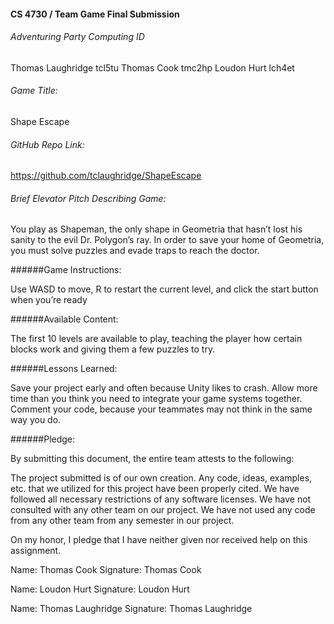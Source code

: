 #### CS 4730 / Team Game Final Submission			

###### Adventuring Party    Computing ID
Thomas Laughridge    tcl5tu
Thomas Cook          tmc2hp
Loudon Hurt          lch4et

###### Game Title: 
Shape Escape

###### GitHub Repo Link: 
https://github.com/tclaughridge/ShapeEscape 

###### Brief Elevator Pitch Describing Game:

You play as Shapeman, the only shape in Geometria that hasn’t lost his sanity to the evil Dr. Polygon’s ray. In order to save your home of Geometria, you must solve puzzles and evade traps to reach the doctor.

######Game Instructions:

Use WASD to move, R to restart the current level, and click the start button when you’re ready

######Available Content:

The first 10 levels are available to play, teaching the player how certain blocks work and giving them a few puzzles to try.

######Lessons Learned:

Save your project early and often because Unity likes to crash. Allow more time than you think you need to integrate your game systems together. Comment your code, because your teammates may not think in the same way you do.

######Pledge:

By submitting this document, the entire team attests to the following:

The project submitted is of our own creation.
Any code, ideas, examples, etc. that we utilized for this project have been properly cited.
We have followed all necessary restrictions of any software licenses.
We have not consulted with any other team on our project.
We have not used any code from any other team from any semester in our project.

On my honor, I pledge that I have neither given nor received help on this assignment.


Name: Thomas Cook	Signature: Thomas Cook


Name: Loudon Hurt   Signature: Loudon Hurt


Name: Thomas Laughridge   Signature: Thomas Laughridge
